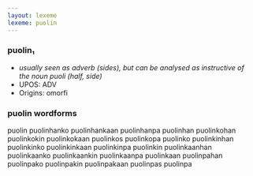 ```yaml
---
layout: lexeme
lexeme: puolin
---
```


###  puolin₁

* _usually seen as adverb (sides), but can be analysed as instructive of the noun *puoli* (half, side)_
* UPOS:  ADV
* Origins: omorfi 


### puolin wordforms

puolin
puolinhanko
puolinhankaan
puolinhanpa
puolinhan
puolinkohan
puolinkokin
puolinkokaan
puolinkos
puolinkopa
puolinko
puolinkinhan
puolinkinko
puolinkinkaan
puolinkinpa
puolinkin
puolinkaanhan
puolinkaanko
puolinkaankin
puolinkaanpa
puolinkaan
puolinpahan
puolinpako
puolinpakin
puolinpakaan
puolinpas
puolinpa

